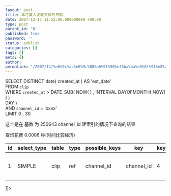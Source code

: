 ```yaml
---
layout: post
title: 本月某人发表文章的日期
date: 2007-12-17 11:52:00.000000000 +08:00
type: post
parent_id: '0'
published: true
password: ''
status: publish
categories: []
tags: []
meta: {}
author: 
permalink: "/2007/12/%e6%9c%ac%e6%9c%88%e6%9f%90%e4%ba%ba%e5%8f%91%e8%a1%a8%e6%96%87%e7%ab%a0%e7%9a%84%e6%97%a5%e6%9c%9f.html"
---
```

SELECT DISTINCT date( created\_at ) AS 'est\_date'  
FROM `clip`   
WHERE `created_at` \> DATE\_SUB( NOW( ) , INTERVAL DAYOFMONTH( NOW( ) )   
DAY )   
AND `channel_id` = 'xxxx'  
LIMIT 0 , 30

这个是在 基数 为 250643 channel\_id 建索引的情况下查询的结果

查询花费 0.0006 秒(时间比较经济)

| id | select\_type | table | type | possible\_keys | key | key\_len | ref | rows | Extra |
| --- | --- | --- | --- | --- | --- | --- | --- | --- | --- |
| 1 | SIMPLE | clip | ref | channel\_id | channel\_id | 4 | const | 24 | Using where; Using temporary |

]]\>

